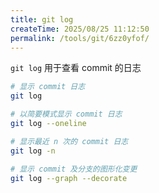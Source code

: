 ```yaml
---
title: git log
createTime: 2025/08/25 11:12:50
permalink: /tools/git/6zz0yfof/
---
```


`git log` 用于查看 commit 的日志

```bash
# 显示 commit 日志
git log

# 以简要模式显示 commit 日志
git log --oneline

# 显示最近 n 次的 commit 日志
git log -n

# 显示 commit 及分支的图形化变更
git log --graph --decorate

```